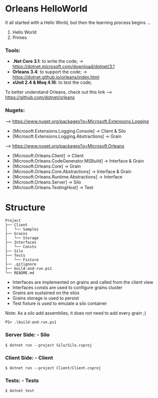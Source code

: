 # Orleans HelloWorld
It all started with a Hello World, but then the learning process begins ...

1) Hello World
2) Primes

### Tools:
- **.Net Core 3.1**: to write the code; -> https://dotnet.microsoft.com/download/dotnet/3.1
- **Orleans 3.4**: to support the code; -> https://dotnet.github.io/orleans/index.html
- **xUnit 2.4 & Moq 4.16**: to test the code;

To better understand Orleans, check out this link --> https://github.com/dotnet/orleans

### Nugets:
--> https://www.nuget.org/packages?q=Microsoft.Extensions.Logging
- [Microsoft.Extensions.Logging.Console] -> Client & Silo
- [Microsoft.Extensions.Logging.Abstractions] -> Grain

--> https://www.nuget.org/packages?q=Microsoft.Orleans
- [Microsoft.Orleans.Client] -> Client
- [Microsoft.Orleans.CodeGenerator.MSBuild] -> Interface & Grain
- [Microsoft.Orleans.Core] -> Grain
- [Microsoft.Orleans.Core.Abstractions] -> Interface & Grain
- [Microsoft.Orleans.Runtime.Abstractions] -> Interface
- [Microsoft.Orleans.Server] -> Silo
- [Microsoft.Orleans.TestingHost] -> Test

# Structure
```
Project
├── Client
│   └── Samples
├── Grains
│   └── Storage
├── Interfaces
│   └── Consts
├── Silo
├── Tests
│   └── Fixture
├── .gitignore
├── build-and-run.ps1
└── README.md
```

- Interfaces are implemented on grains and called from the client view
- Interfaces consts are used to configure grains cluster
- Grains are sustained on the silos
- Grains storage is used to persist
- Test fixture is used to emulate a silo container

Note: As a silo add assemblies, it does not need to add every grain ;)

```
PS> .\build-and-run.ps1
```

### Server Side: - Silo
```
$ dotnet run --project Silo/Silo.csproj
```

### Client Side: - Client
```
$ dotnet run --project Client/Client.csproj
```

### Tests: - Tests
```
$ dotnet test
```
